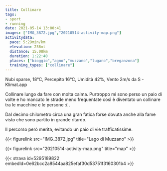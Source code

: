 ```yaml
---
title: Collinare
tags:
- sport
- running
date: 2021-05-14 13:00:41
images: ["IMG_3872.jpg","20210514-activity-map.png"]
activitydata:
  pace: 5:29min/km
  elevation: 236mt
  distance: 15.08km
  duration: 1:22:40
  places: ["bioggio","agno","muzzano","lugano","breganzona"]
  training_types: ["collinare"]
---
```


Nubi sparse, 18°C, Percepito 16°C, Umidità 42%, Vento 2m/s da S - Klimat.app

<!--more-->

Collinare lungo da fare con molta calma. Purtroppo mi sono perso un paio di volte e ho mancato le strade meno frequentate così è diventato un collinare tra le macchine e le persone :( .

Dal decimo chilometro circa una gran fatica forse dovuta anche alla fame visto che sono partito in grande ritardo.

Il percorso però merita, evitando un paio di vie trafficatissime.



{{< figurelink src="IMG_3872.jpg" title="Lago di Muzzano" >}}

{{< figurelink src="20210514-activity-map.png" title="map" >}}


{{< strava id=5295189822 embedId=0e62bcc2a8544aa825efaf30d53751f3160301b4 >}}
